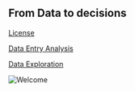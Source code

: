 ## From Data to decisions


[License](https://github.com/akodali1/Data-to-decision-class/blob/main/LICENSE)

[Data Entry Analysis](my.unomaha.edu)

[Data Exploration](my.unomaha.edu)

![Welcome](http://url/to/img.png)
